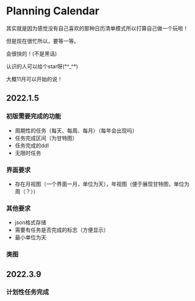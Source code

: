 # Planning Calendar

其实就是因为感觉没有自己喜欢的那种日历清单模式所以打算自己做一个玩啦！

但是现在很忙所以，要等一等。

会很快的！(不是黑话)

认识的人可以给个star呀(\*^_^\*)

大概11月可以开始的说！

## 2022.1.5
### 初版需要完成的功能
+ 周期性的任务（每天、每周、每月）（每年会出现吗）
+ 任务完成区间（为甘特图）
+ 任务完成的ddl
+ 无限时任务

### 界面要求
+ 存在月视图（一个界面一月，单位为天），年视图（便于展现甘特图，单位为周（？））


### 其他要求
+ json格式存储
+ 需要有任务是否完成的标志（方便显示）
+ 最小单位为天

### 类图

## 2022.3.9
### 计划性任务完成
